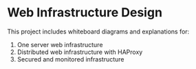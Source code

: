 # Web Infrastructure Design

This project includes whiteboard diagrams and explanations for:

1. One server web infrastructure
2. Distributed web infrastructure with HAProxy
3. Secured and monitored infrastructure